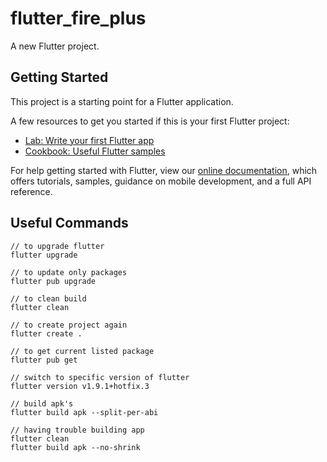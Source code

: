 # flutter_fire_plus

A new Flutter project.

## Getting Started

This project is a starting point for a Flutter application.

A few resources to get you started if this is your first Flutter project:

- [Lab: Write your first Flutter app](https://flutter.dev/docs/get-started/codelab)
- [Cookbook: Useful Flutter samples](https://flutter.dev/docs/cookbook)

For help getting started with Flutter, view our
[online documentation](https://flutter.dev/docs), which offers tutorials,
samples, guidance on mobile development, and a full API reference.

## Useful Commands
```
// to upgrade flutter
flutter upgrade

// to update only packages
flutter pub upgrade

// to clean build
flutter clean

// to create project again
flutter create .

// to get current listed package
flutter pub get

// switch to specific version of flutter
flutter version v1.9.1+hotfix.3

// build apk's
flutter build apk --split-per-abi

// having trouble building app
flutter clean
flutter build apk --no-shrink 

```
